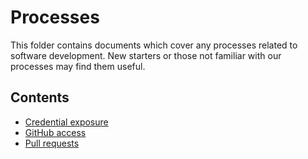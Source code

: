 # Processes

This folder contains documents which cover any processes related to software development. New starters or those not familiar with our processes may find them useful.

## Contents

- [Credential exposure](credential_exposure.md)
- [GitHub access](github_access.md)
- [Pull requests](pull_requests.md)
